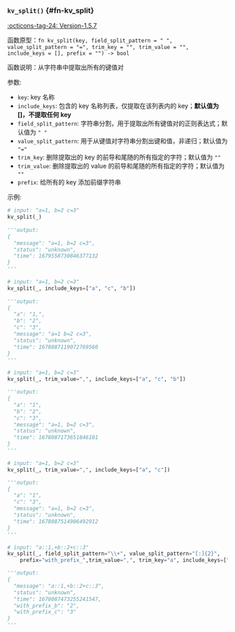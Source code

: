 ### `kv_split()` {#fn-kv_split}

[:octicons-tag-24: Version-1.5.7](../changelog.md#cl-1.5.7)

函数原型：`fn kv_split(key, field_split_pattern = " ", value_split_pattern = "=", trim_key = "", trim_value = "", include_keys = [], prefix = "") -> bool`

函数说明：从字符串中提取出所有的键值对

参数:

- `key`: key 名称
- `include_keys`: 包含的 key 名称列表，仅提取在该列表内的 key；**默认值为 []，不提取任何 key**
- `field_split_pattern`: 字符串分割，用于提取出所有键值对的正则表达式；默认值为 `" "`
- `value_split_pattern`: 用于从键值对字符串分割出键和值，非递归；默认值为 `"="`
- `trim_key`: 删除提取出的 key 的前导和尾随的所有指定的字符；默认值为 `""`
- `trim_value`: 删除提取出的 value 的前导和尾随的所有指定的字符；默认值为 `""`
- `prefix`: 给所有的 key 添加前缀字符串

示例:


```python
# input: "a=1, b=2 c=3"
kv_split(_)
 
'''output:
{
  "message": "a=1, b=2 c=3",
  "status": "unknown",
  "time": 1679558730846377132
}
'''
```

```python
# input: "a=1, b=2 c=3"
kv_split(_, include_keys=["a", "c", "b"])
 
'''output:
{
  "a": "1,",
  "b": "2",
  "c": "3",
  "message": "a=1 b=2 c=3",
  "status": "unknown",
  "time": 1678087119072769560
}
'''
```

```python
# input: "a=1, b=2 c=3"
kv_split(_, trim_value=",", include_keys=["a", "c", "b"])

'''output:
{
  "a": "1",
  "b": "2",
  "c": "3",
  "message": "a=1, b=2 c=3",
  "status": "unknown",
  "time": 1678087173651846101
}
'''
```


```python
# input: "a=1, b=2 c=3"
kv_split(_, trim_value=",", include_keys=["a", "c"])

'''output:
{
  "a": "1",
  "c": "3",
  "message": "a=1, b=2 c=3",
  "status": "unknown",
  "time": 1678087514906492912
}
'''
```

```python
# input: "a::1,+b::2+c::3" 
kv_split(_, field_split_pattern="\\+", value_split_pattern="[:]{2}",
    prefix="with_prefix_",trim_value=",", trim_key="a", include_keys=["a", "b", "c"])

'''output:
{
  "message": "a::1,+b::2+c::3",
  "status": "unknown",
  "time": 1678087473255241547,
  "with_prefix_b": "2",
  "with_prefix_c": "3"
}
'''
```

